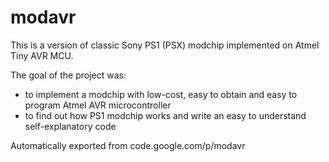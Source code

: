 # modavr
This is a version of classic Sony PS1 (PSX) modchip implemented on Atmel Tiny AVR MCU.

The goal of the project was:

- to implement a modchip with low-cost, easy to obtain and easy to program Atmel AVR microcontroller
- to find out how PS1 modchip works and write an easy to understand self-explanatory code

Automatically exported from code.google.com/p/modavr
